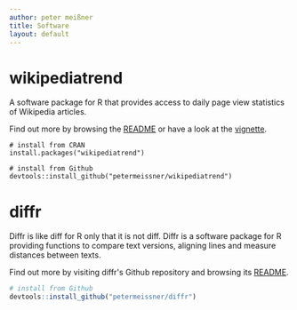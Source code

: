 ```yaml
---
author: peter meißner
title: Software
layout: default
---
```

# wikipediatrend

A software package for R that provides access to daily page view statistics of Wikipedia articles.  

Find out more by browsing the [README](https://github.com/petermeissner/wikipediatrend) or have a look at the [vignette](https://cran.r-project.org/web/packages/wikipediatrend/vignettes/using-wikipediatrend.html).

```
# install from CRAN
install.packages("wikipediatrend")

# install from Github
devtools::install_github("petermeissner/wikipediatrend")
```


# diffr

Diffr is like diff for R only that it is not diff. Diffr is a software package for R providing functions to compare text versions, aligning lines and measure distances between texts.

Find out more by visiting diffr's Github repository and browsing its [README](https://github.com/petermeissner/diffr).

```r
# install from Github
devtools::install_github("petermeissner/diffr")
```
